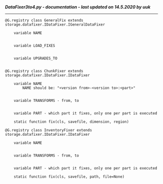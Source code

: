 ***DataFixer3to4.py - documentation - last updated on 14.5.2020 by uuk***
___

    @G.registry class GeneralFix extends storage.datafixer.IDataFixer.IGeneralDataFixer

        variable NAME


        variable LOAD_FIXES


        variable UPGRADES_TO


    @G.registry class ChunkFixer extends storage.datafixer.IDataFixer.IDataFixer

        variable NAME
            NAME should be: "<version from>-<version to>:<part>"


        variable TRANSFORMS - from, to


        variable PART - which part it fixes, only one per part is executed

        static function fix(cls, savefile, dimension, region)

    @G.registry class InventoryFixer extends storage.datafixer.IDataFixer.IDataFixer

        variable NAME


        variable TRANSFORMS - from, to


        variable PART - which part it fixes, only one per part is executed

        static function fix(cls, savefile, path, file=None)
